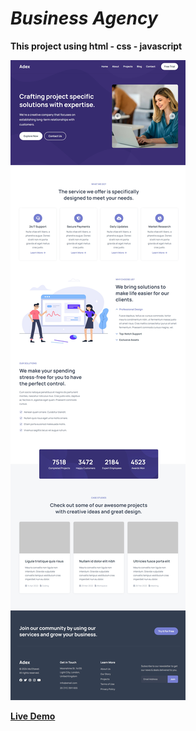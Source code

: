 # *Business Agency*

**This project using html - css - javascript**

![alt text](images/demo.jpeg)

**[Live Demo](https://ma-eltawel.github.io/business-agency)**
